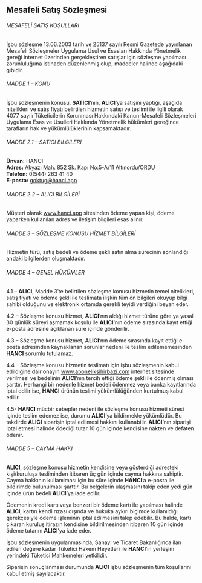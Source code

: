 ## Mesafeli Satış Sözleşmesi
###### MESAFELİ SATIŞ KOŞULLARI

İşbu sözleşme 13.06.2003 tarih ve 25137 sayılı Resmi Gazetede yayınlanan Mesafeli Sözleşmeler Uygulama Usul ve Esasları Hakkında Yönetmelik gereği internet üzerinden gerçekleştiren satışlar için sözleşme yapılması zorunluluğuna istinaden düzenlenmiş olup, maddeler halinde aşağıdaki gibidir.

###### MADDE 1 – KONU

İşbu sözleşmenin konusu, **SATICI**‘nın, **ALICI**‘ya satışını yaptığı, aşağıda nitelikleri ve satış fiyatı belirtilen hizmetin satışı ve teslimi ile ilgili olarak 4077 sayılı Tüketicilerin Korunması Hakkındaki Kanun-Mesafeli Sözleşmeleri Uygulama Esas ve Usulleri Hakkında Yönetmelik hükümleri gereğince tarafların hak ve yükümlülüklerinin kapsamaktadır.

###### MADDE 2.1 – SATICI BİLGİLERİ

**Ünvan:** HANCI<br />
**Adres:** Akyazı Mah. 852 Sk. Kapı No:5-A/11 Altınordu/ORDU<br />
**Telefon:** 0(544) 263 41 40<br />
**E-posta:** goktug@hanci.app
###### MADDE 2.2 – ALICI BİLGİLERİ
Müşteri olarak www.hanci.app  sitesinden ödeme yapan kişi, ödeme yaparken kullanılan adres ve iletişim bilgileri esas alınır.
###### MADDE 3 – SÖZLEŞME KONUSU HİZMET BİLGİLERİ
Hizmetin türü, satış bedeli ve ödeme şekli satın alma sürecinin sonlandığı andaki bilgilerden oluşmaktadır.
###### MADDE 4 – GENEL HÜKÜMLER

4.1 – **ALICI**, Madde 3′te belirtilen sözleşme konusu hizmetin temel nitelikleri, satış fiyatı ve ödeme şekli ile teslimata ilişkin tüm ön bilgileri okuyup bilgi sahibi olduğunu ve elektronik ortamda gerekli teyidi verdiğini beyan eder.

4.2 – Sözleşme konusu hizmet, **ALICI**’nın aldığı hizmet türüne göre ya yasal 30 günlük süreyi aşmamak koşulu ile **ALICI**‘nın ödeme sırasında kayıt ettiği e-posta adresine açıklanan süre içinde gönderilir.

4.3 – Sözleşme konusu hizmet, **ALICI**‘nın ödeme sırasında kayıt ettiği e-posta adresinden kaynaklanan sorunlar nedeni ile teslim edilememesinden **HANCI** sorumlu tutulamaz.

4.4 – Sözleşme konusu hizmetin teslimatı için işbu sözleşmenin kabul edildiğine dair onayın www.aboneliksihirbazi.com internet sitesinde verilmesi ve bedelinin **ALICI**‘nın tercih ettiği ödeme şekli ile ödenmiş olması şarttır. Herhangi bir nedenle hizmet bedeli ödenmez veya banka kayıtlarında iptal edilir ise, **HANCI** ürünün teslimi yükümlülüğünden kurtulmuş kabul edilir.

4.5- **HANCI** mücbir sebepler nedeni ile sözleşme konusu hizmeti süresi içinde teslim edemez ise, durumu **ALICI**‘ya bildirmekle yükümlüdür. Bu takdirde **ALICI** siparişin iptal edilmesi hakkını kullanabilir. **ALICI**‘nın siparişi iptal etmesi halinde ödediği tutar 10 gün içinde kendisine nakten ve defaten ödenir.

###### MADDE 5 – CAYMA HAKKI

**ALICI**, sözleşme konusu hizmetin kendisine veya gösterdiği adresteki kişi/kuruluşa tesliminden itibaren üç gün içinde cayma hakkına sahiptir. Cayma hakkının kullanılması için bu süre içinde **HANCI**’a e-posta ile bildirimde bulunulması şarttır. Bu belgelerin ulaşmasını takip eden yedi gün içinde ürün bedeli **ALICI**‘ya iade edilir.

Ödemenin kredi kartı veya benzeri bir ödeme kartı ile yapılması halinde **ALICI**, kartın kendi rızası dışında ve hukuka aykırı biçimde kullanıldığı gerekçesiyle ödeme işleminin iptal edilmesini talep edebilir. Bu halde, kartı çıkaran kuruluş itirazın kendisine bildirilmesinden itibaren 10 gün içinde ödeme tutarını **ALICI**’ya iade eder.

İşbu sözleşmenin uygulanmasında, Sanayi ve Ticaret Bakanlığınca ilan edilen değere kadar Tüketici Hakem Heyetleri ile **HANCI**’ın yerleşim yerindeki Tüketici Mahkemeleri yetkilidir.

Siparişin sonuçlanması durumunda **ALICI** işbu sözleşmenin tüm koşullarını kabul etmiş sayılacaktır.
